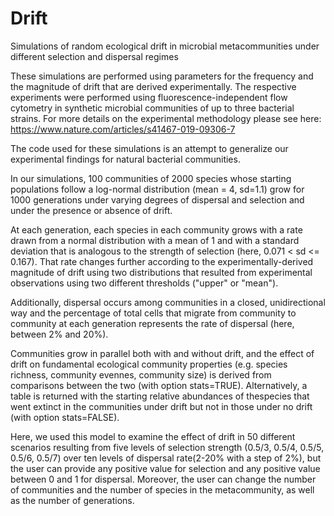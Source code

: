 # Drift
Simulations of random ecological drift in microbial metacommunities under different selection and dispersal regimes


These simulations are performed using parameters for the frequency and the magnitude of drift that are derived experimentally. The respective experiments were performed using fluorescence-independent flow cytometry in synthetic microbial communities of up to three bacterial strains. For more details on the experimental methodology please see here: https://www.nature.com/articles/s41467-019-09306-7 

The code used for these simulations is an attempt to generalize our experimental findings for natural bacterial communities. 

In our simulations, 100 communities of 2000 species whose starting populations follow a log-normal distribution (mean = 4, sd=1.1) grow for 1000 generations under varying degrees of dispersal and selection and under the presence or absence of drift. 

At each generation, each species in each community grows with a rate drawn from a normal distribution with a mean of 1 and with a standard deviation that is analogous to the strength of selection (here, 0.071 < sd <= 0.167). That rate changes further according to the experimentally-derived magnitude of drift using two distributions that resulted from experimental observations using two different thresholds ("upper" or "mean").

Additionally, dispersal occurs among communities in a closed, unidirectional way and the percentage of total cells that migrate from community to community at each generation represents the rate of dispersal (here, between 2% and 20%).

Communities grow in parallel both with and without drift, and the effect of drift on fundamental ecological community properties (e.g. species richness, community evennes, community size) is derived from comparisons between the two (with option stats=TRUE). Alternatively, a table is returned with the starting relative abundances of thespecies that went extinct in the communities under drift but not in those under no drift (with option stats=FALSE).

Here, we used this model to examine the effect of drift in 50 different scenarios resulting from five levels of selection strength (0.5/3, 0.5/4, 0.5/5, 0.5/6, 0.5/7) over ten levels of dispersal rate(2-20% with a step of 2%), but the user can provide any positive value for selection and any positive value between 0 and 1 for dispersal. Moreover, the user can change the number of communities and the number of species in the metacommunity, as well as the number of generations.
